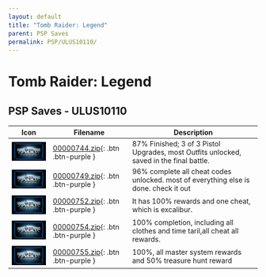 ```yaml
---
layout: default
title: "Tomb Raider: Legend"
parent: PSP Saves
permalink: PSP/ULUS10110/
---
```

# Tomb Raider: Legend

## PSP Saves - ULUS10110

| Icon | Filename | Description |
|------|----------|-------------|
| ![Tomb Raider: Legend](ICON0.PNG) | [00000744.zip](00000744.zip){: .btn .btn-purple } | 87% Finished; 3 of 3 Pistol Upgrades, most Outfits unlocked, saved in the final battle. |
| ![Tomb Raider: Legend](ICON0.PNG) | [00000749.zip](00000749.zip){: .btn .btn-purple } | 96% complete all cheat codes unlocked. most of everything else is done. check it out |
| ![Tomb Raider: Legend](ICON0.PNG) | [00000752.zip](00000752.zip){: .btn .btn-purple } | It has 100% rewards and one cheat, which is excalibur. |
| ![Tomb Raider: Legend](ICON0.PNG) | [00000754.zip](00000754.zip){: .btn .btn-purple } | 100% completion, including all clothes and time taril,all cheat all rewards. |
| ![Tomb Raider: Legend](ICON0.PNG) | [00000755.zip](00000755.zip){: .btn .btn-purple } | 100%, all master system rewards and 50% treasure hunt reward |
